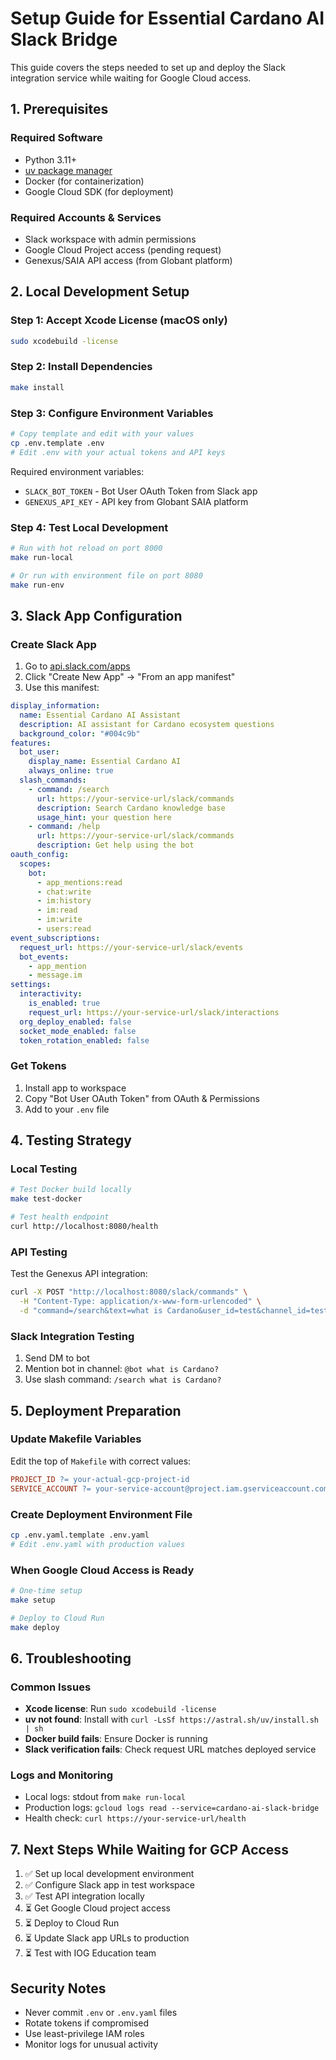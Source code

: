 # Setup Guide for Essential Cardano AI Slack Bridge

This guide covers the steps needed to set up and deploy the Slack integration service while waiting for Google Cloud access.

## 1. Prerequisites

### Required Software
- Python 3.11+
- [uv package manager](https://docs.astral.sh/uv/getting-started/installation/)
- Docker (for containerization)
- Google Cloud SDK (for deployment)

### Required Accounts & Services
- Slack workspace with admin permissions
- Google Cloud Project access (pending request)
- Genexus/SAIA API access (from Globant platform)

## 2. Local Development Setup

### Step 1: Accept Xcode License (macOS only)
```bash
sudo xcodebuild -license
```

### Step 2: Install Dependencies
```bash
make install
```

### Step 3: Configure Environment Variables
```bash
# Copy template and edit with your values
cp .env.template .env
# Edit .env with your actual tokens and API keys
```

Required environment variables:
- `SLACK_BOT_TOKEN` - Bot User OAuth Token from Slack app
- `GENEXUS_API_KEY` - API key from Globant SAIA platform

### Step 4: Test Local Development
```bash
# Run with hot reload on port 8000
make run-local

# Or run with environment file on port 8080
make run-env
```

## 3. Slack App Configuration

### Create Slack App
1. Go to [api.slack.com/apps](https://api.slack.com/apps)
2. Click "Create New App" → "From an app manifest"
3. Use this manifest:

```yaml
display_information:
  name: Essential Cardano AI Assistant
  description: AI assistant for Cardano ecosystem questions
  background_color: "#004c9b"
features:
  bot_user:
    display_name: Essential Cardano AI
    always_online: true
  slash_commands:
    - command: /search
      url: https://your-service-url/slack/commands
      description: Search Cardano knowledge base
      usage_hint: your question here
    - command: /help
      url: https://your-service-url/slack/commands
      description: Get help using the bot
oauth_config:
  scopes:
    bot:
      - app_mentions:read
      - chat:write
      - im:history
      - im:read
      - im:write
      - users:read
event_subscriptions:
  request_url: https://your-service-url/slack/events
  bot_events:
    - app_mention
    - message.im
settings:
  interactivity:
    is_enabled: true
    request_url: https://your-service-url/slack/interactions
  org_deploy_enabled: false
  socket_mode_enabled: false
  token_rotation_enabled: false
```

### Get Tokens
1. Install app to workspace
2. Copy "Bot User OAuth Token" from OAuth & Permissions
3. Add to your `.env` file

## 4. Testing Strategy

### Local Testing
```bash
# Test Docker build locally
make test-docker

# Test health endpoint
curl http://localhost:8080/health
```

### API Testing
Test the Genexus API integration:
```bash
curl -X POST "http://localhost:8080/slack/commands" \
  -H "Content-Type: application/x-www-form-urlencoded" \
  -d "command=/search&text=what is Cardano&user_id=test&channel_id=test"
```

### Slack Integration Testing
1. Send DM to bot
2. Mention bot in channel: `@bot what is Cardano?`
3. Use slash command: `/search what is Cardano?`

## 5. Deployment Preparation

### Update Makefile Variables
Edit the top of `Makefile` with correct values:
```makefile
PROJECT_ID ?= your-actual-gcp-project-id
SERVICE_ACCOUNT ?= your-service-account@project.iam.gserviceaccount.com
```

### Create Deployment Environment File
```bash
cp .env.yaml.template .env.yaml
# Edit .env.yaml with production values
```

### When Google Cloud Access is Ready
```bash
# One-time setup
make setup

# Deploy to Cloud Run
make deploy
```

## 6. Troubleshooting

### Common Issues
- **Xcode license**: Run `sudo xcodebuild -license`
- **uv not found**: Install with `curl -LsSf https://astral.sh/uv/install.sh | sh`
- **Docker build fails**: Ensure Docker is running
- **Slack verification fails**: Check request URL matches deployed service

### Logs and Monitoring
- Local logs: stdout from `make run-local`
- Production logs: `gcloud logs read --service=cardano-ai-slack-bridge`
- Health check: `curl https://your-service-url/health`

## 7. Next Steps While Waiting for GCP Access

1. ✅ Set up local development environment
2. ✅ Configure Slack app in test workspace
3. ✅ Test API integration locally
4. ⏳ Get Google Cloud project access
5. ⏳ Deploy to Cloud Run
6. ⏳ Update Slack app URLs to production
7. ⏳ Test with IOG Education team

## Security Notes

- Never commit `.env` or `.env.yaml` files
- Rotate tokens if compromised
- Use least-privilege IAM roles
- Monitor logs for unusual activity